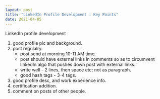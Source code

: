 ```yaml
---
layout: post
title: "LinkedIn Profile Development : Key Points"
date: 2021-04-05
---
```


LinkedIn profile development

1. good profile pic and background.
2. post regulalry.
	* post send at morning 10-11 AM time.
	* post should have external links in comments so as to circumvent linkedIn algo that pushes down post with external links.
	* write well - 2 lines, then space etc; not as paragraph.
	* good hash tags - 3-4 tags.
3. good profile desc, and work experience info.
4. certification addition.
5. comment on posts of other people.

